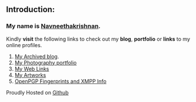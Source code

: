 ## Introduction:

### My name is [Navneethakrishnan](https://www.instagram.com/nav.kris).

Kindly **visit** the following links to check out my **blog**, **portfolio** or **links** to my online profiles.

1. [My Archived blog](https://i.navnee.tk). 
2. [My Photography portfolio](https://i.navnee.tk/photography/)
3. [My Web Links](https://ahref.n4vn33t.com)
4. [My Artworks](https://i.navnee.tk/artworks/)
5. [OpenPGP Fingerprints and XMPP Info](https://i.navnee.tk/OMEMO-PGP-Fingerprint-Info.txt)

Proudly Hosted on <a href="https://pages.github.com">Github</a>
